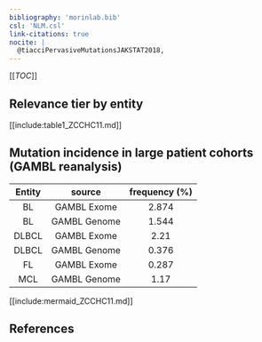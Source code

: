 ```yaml
---
bibliography: 'morinlab.bib'
csl: 'NLM.csl'
link-citations: true
nocite: |
  @tiacciPervasiveMutationsJAKSTAT2018, 
---
```


[[_TOC_]]




## Relevance tier by entity

[[include:table1_ZCCHC11.md]]


## Mutation incidence in large patient cohorts (GAMBL reanalysis)

|Entity|source |frequency (%)|
|:------:|:----:|:----:|
|BL|GAMBL Exome |2.874 |
|BL|GAMBL Genome |1.544 |
|DLBCL|GAMBL Exome |2.21 |
|DLBCL|GAMBL Genome |0.376 |
|FL|GAMBL Exome |0.287 |
|MCL|GAMBL Genome |1.17 |


[[include:mermaid_ZCCHC11.md]]

## References


